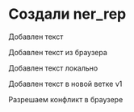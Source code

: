 # Создали ner_rep

Добавлен текст

Добавлен текст из браузера

Добавлен текст локально

Добавлен текст в новой ветке v1

Разрешаем конфликт в браузере
